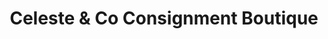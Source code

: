 ---
title: "Celeste & Co Consignment Boutique"
url: /westminster/celeste-and-co-consignment-boutique/
shop: clothes
---